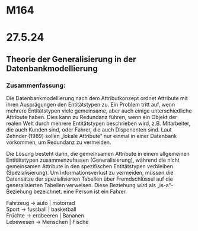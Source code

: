 # M164

# 27.5.24
## Theorie der Generalisierung in der Datenbankmodellierung
### Zusammenfassung:
Die Datenbankmodellierung nach dem Attributkonzept ordnet Attribute mit ihren Ausprägungen den Entitätstypen zu. Ein Problem tritt auf, wenn mehrere Entitätstypen viele gemeinsame, aber auch einige unterschiedliche Attribute haben. Dies kann zu Redundanz führen, wenn ein Objekt der realen Welt durch mehrere Entitätstypen beschrieben wird, z.B. Mitarbeiter, die auch Kunden sind, oder Fahrer, die auch Disponenten sind. Laut Zehnder (1989) sollen „lokale Attribute“ nur einmal in einer Datenbank vorkommen, um Redundanz zu vermeiden.

Die Lösung besteht darin, die gemeinsamen Attribute in einem allgemeinen Entitätstypen zusammenzufassen (Generalisierung), während die nicht gemeinsamen Attribute in den spezifischen Entitätstypen verbleiben (Spezialisierung). Um Informationsverlust zu vermeiden, müssen die Datensätze der spezialisierten Tabellen über Fremdschlüssel auf die generalisierten Tabellen verweisen. Diese Beziehung wird als „is-a“-Beziehung bezeichnet: eine Person ist ein Fahrer.


Fahrzeug -> auto | motorrad          
Sport -> fussball | basketball              
Früchte -> erdbeeren | Bananen           
Lebewesen -> Menschen | Fische        
